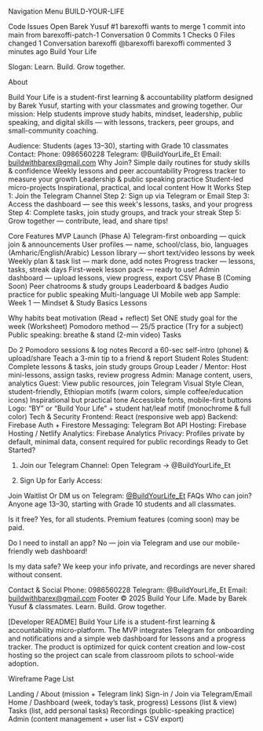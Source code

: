 
Navigation Menu
BUILD-YOUR-LIFE

Code
Issues
 Open
Barek Yusuf
#1
barexoffi wants to merge 1 commit into main from barexoffi-patch-1 
Conversation 0
Commits 1
Checks 0
Files changed 1
Conversation
barexoffi
@barexoffi barexoffi commented 3 minutes ago
Build Your Life

Slogan: Learn. Build. Grow together.

About

Build Your Life is a student-first learning & accountability platform designed by Barek Yusuf, starting with your classmates and growing together.
Our mission: Help students improve study habits, mindset, leadership, public speaking, and digital skills — with lessons, trackers, peer groups, and small-community coaching.

Audience: Students (ages 13–30), starting with Grade 10 classmates
Contact:
Phone: 0986560228
Telegram: @BuildYourLife_Et
Email: buildwithbarex@gmail.com
Why Join?
Simple daily routines for study skills & confidence
Weekly lessons and peer accountability
Progress tracker to measure your growth
Leadership & public speaking practice
Student-led micro-projects
Inspirational, practical, and local content
How It Works
Step 1: Join the Telegram Channel
Step 2: Sign up via Telegram or Email
Step 3: Access the dashboard — see this week's lessons, tasks, and your progress
Step 4: Complete tasks, join study groups, and track your streak
Step 5: Grow together — contribute, lead, and share tips!

Core Features
MVP Launch (Phase A)
Telegram-first onboarding — quick join & announcements
User profiles — name, school/class, bio, languages (Amharic/English/Arabic)
Lesson library — short text/video lessons by week
Weekly plan & task list — mark done, add notes
Progress tracker — lessons, tasks, streak days
First-week lesson pack — ready to use!
Admin dashboard — upload lessons, view progress, export CSV
Phase B (Coming Soon)
Peer chatrooms & study groups
Leaderboard & badges
Audio practice for public speaking
Multi-language UI
Mobile web app
Sample: Week 1 — Mindset & Study Basics
Lessons

Why habits beat motivation (Read + reflect)
Set ONE study goal for the week (Worksheet)
Pomodoro method — 25/5 practice (Try for a subject)
Public speaking: breathe & stand (2-min video)
Tasks

Do 2 Pomodoro sessions & log notes
Record a 60-sec self-intro (phone) & upload/share
Teach a 3-min tip to a friend & report
Student Roles
Student: Complete lessons & tasks, join study groups
Group Leader / Mentor: Host mini-lessons, assign tasks, review progress
Admin: Manage content, users, analytics
Guest: View public resources, join Telegram
Visual Style
Clean, student-friendly, Ethiopian motifs (warm colors, simple coffee/education icons)
Inspirational but practical tone
Accessible fonts, mobile-first buttons
Logo: “BY” or “Build Your Life” + student hat/leaf motif (monochrome & full color)
Tech & Security
Frontend: React (responsive web app)
Backend: Firebase Auth + Firestore
Messaging: Telegram Bot API
Hosting: Firebase Hosting / Netlify
Analytics: Firebase Analytics
Privacy: Profiles private by default, minimal data, consent required for public recordings
Ready to Get Started?
1. Join our Telegram Channel:
Open Telegram → @BuildYourLife_Et

2. Sign Up for Early Access:

Join Waitlist Or DM us on Telegram: [@BuildYourLife_Et](https://t.me/BuildYourLife_Et)
FAQs
Who can join?
Anyone age 13–30, starting with Grade 10 students and all classmates.

Is it free?
Yes, for all students. Premium features (coming soon) may be paid.

Do I need to install an app?
No — join via Telegram and use our mobile-friendly web dashboard!

Is my data safe?
We keep your info private, and recordings are never shared without consent.

Contact & Social
Phone: 0986560228
Telegram: @BuildYourLife_Et
Email: buildwithbarex@gmail.com
Footer
© 2025 Build Your Life.
Made by Barek Yusuf & classmates.
Learn. Build. Grow together.

[Developer README]
Build Your Life is a student-first learning & accountability micro-platform. The MVP integrates Telegram for onboarding and notifications and a simple web dashboard for lessons and a progress tracker. The product is optimized for quick content creation and low-cost hosting so the project can scale from classroom pilots to school-wide adoption.

Wireframe Page List

Landing / About (mission + Telegram link)
Sign-in / Join via Telegram/Email
Home / Dashboard (week, today’s task, progress)
Lessons (list & view)
Tasks (list, add personal tasks)
Recordings (public-speaking practice)
Admin (content management + user list + CSV export)
